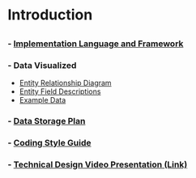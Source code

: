 # Introduction

##

### - [Implementation Language and Framework](Language-Framework.md)

### - Data Visualized
- [Entity Relationship Diagram](ERD.png)
- [Entity Field Descriptions]()
- [Example Data]()

### - [Data Storage Plan](Data-Storage.md)

### - [Coding Style Guide](Coding-Style.md)

### - [Technical Design Video Presentation (Link)]()

